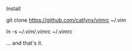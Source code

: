Install

git clone https://github.com/catlynx/vimrc ~/.vim

ln -s ~/.vim/.vimrc ~/.vimrc

... and that's it.
